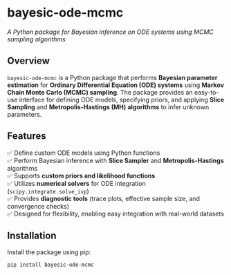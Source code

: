 # **bayesic-ode-mcmc**  
*A Python package for Bayesian inference on ODE systems using MCMC sampling algorithms*  

## **Overview**  
`bayesic-ode-mcmc` is a Python package that performs **Bayesian parameter estimation** for **Ordinary Differential Equation (ODE) systems** using **Markov Chain Monte Carlo (MCMC) sampling**. The package provides an easy-to-use interface for defining ODE models, specifying priors, and applying **Slice Sampling** and **Metropolis-Hastings (MH) algorithms** to infer unknown parameters.  

## **Features**  
✅ Define custom ODE models using Python functions  
✅ Perform Bayesian inference with **Slice Sampler** and **Metropolis-Hastings** algorithms  
✅ Supports **custom priors and likelihood functions**  
✅ Utilizes **numerical solvers** for ODE integration (`scipy.integrate.solve_ivp`)  
✅ Provides **diagnostic tools** (trace plots, effective sample size, and convergence checks)  
✅ Designed for flexibility, enabling easy integration with real-world datasets  

## **Installation**  
Install the package using pip:  
```bash
pip install bayesic-ode-mcmc
